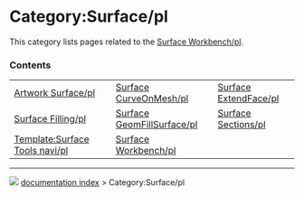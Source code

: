 # Category:Surface/pl
This category lists pages related to the [Surface Workbench/pl](Surface_Workbench/pl.md).

### Contents

|     |     |     |
| --- | --- | --- |
| [Artwork Surface/pl](Artwork_Surface/pl.md) | [Surface CurveOnMesh/pl](Surface_CurveOnMesh/pl.md) | [Surface ExtendFace/pl](Surface_ExtendFace/pl.md) |
| [Surface Filling/pl](Surface_Filling/pl.md) | [Surface GeomFillSurface/pl](Surface_GeomFillSurface/pl.md) | [Surface Sections/pl](Surface_Sections/pl.md) |
| [Template:Surface Tools navi/pl](Template_Surface_Tools_navi/pl.md) | [Surface Workbench/pl](Surface_Workbench/pl.md) |



---
![](images/Right_arrow.png) [documentation index](../README.md) > Category:Surface/pl
